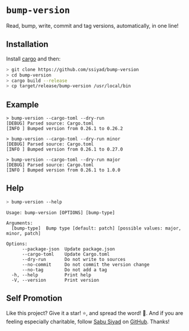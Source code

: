 # `bump-version`
Read, bump, write, commit and tag versions, automatically, in one line!

## Installation
Install
[cargo](https://doc.rust-lang.org/cargo/getting-started/installation.html) and
then:
```bash
> git clone https://github.com/ssiyad/bump-version
> cd bump-version
> cargo build --release
> cp target/release/bump-version /usr/local/bin
```

## Example
```
> bump-version --cargo-toml --dry-run
[DEBUG] Parsed source: Cargo.toml
[INFO ] Bumped version from 0.26.1 to 0.26.2

> bump-version --cargo-toml --dry-run minor
[DEBUG] Parsed source: Cargo.toml
[INFO ] Bumped version from 0.26.1 to 0.27.0

> bump-version --cargo-toml --dry-run major
[DEBUG] Parsed source: Cargo.toml
[INFO ] Bumped version from 0.26.1 to 1.0.0
```

## Help
```bash
> bump-version --help
```

```
Usage: bump-version [OPTIONS] [bump-type]

Arguments:
  [bump-type]  Bump type [default: patch] [possible values: major, minor, patch]

Options:
      --package-json  Update package.json
      --cargo-toml    Update Cargo.toml
      --dry-run       Do not write to sources
      --no-commit     Do not commit the version change
      --no-tag        Do not add a tag
  -h, --help          Print help
  -V, --version       Print version
```

## Self Promotion
Like this project? Give it a star! ⭐, and spread the word! 🚀. And if you are
feeling especially charitable, follow [Sabu Siyad](https://ssiyad.com) on
[GitHub](https://github.com/ssiyad). Thanks!
